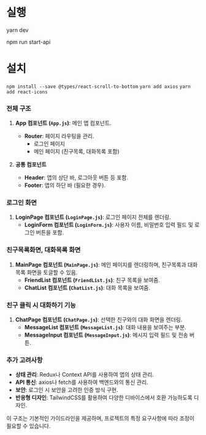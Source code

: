 # 실행

yarn dev

npm run start-api

# 설치

`npm install --save @types/react-scroll-to-bottom`
`yarn add axios`
`yarn add react-icons`

### 전체 구조

1. **App 컴포넌트 (`App.js`)**: 메인 앱 컴포넌트.

   - **Router**: 페이지 라우팅을 관리.
     - 로그인 페이지
     - 메인 페이지 (친구목록, 대화목록 포함)

2. **공통 컴포넌트**
   - **Header**: 앱의 상단 바, 로그아웃 버튼 등 포함.
   - **Footer**: 앱의 하단 바 (필요한 경우).

### 로그인 화면

1. **LoginPage 컴포넌트 (`LoginPage.js`)**: 로그인 페이지 전체를 렌더링.
   - **LoginForm 컴포넌트 (`LoginForm.js`)**: 사용자 이름, 비밀번호 입력 필드 및 로그인 버튼을 포함.

### 친구목록화면, 대화목록 화면

1. **MainPage 컴포넌트 (`MainPage.js`)**: 메인 페이지를 렌더링하며, 친구목록과 대화목록 화면을 토글할 수 있음.
   - **FriendList 컴포넌트 (`FriendList.js`)**: 친구 목록을 보여줌.
   - **ChatList 컴포넌트 (`ChatList.js`)**: 대화 목록을 보여줌.

### 친구 클릭 시 대화하기 기능

1. **ChatPage 컴포넌트 (`ChatPage.js`)**: 선택한 친구와의 대화 화면을 렌더링.
   - **MessageList 컴포넌트 (`MessageList.js`)**: 대화 내용을 보여주는 부분.
   - **MessageInput 컴포넌트 (`MessageInput.js`)**: 메시지 입력 필드 및 전송 버튼.

### 추가 고려사항

- **상태 관리**: Redux나 Context API를 사용하여 앱의 상태 관리.
- **API 통신**: axios나 fetch를 사용하여 백엔드와의 통신 관리.
- **보안**: 로그인 시 보안을 고려한 인증 방식 구현.
- **반응형 디자인**: TailwindCSS를 활용하여 다양한 디바이스에서 호환 가능하도록 디자인.

이 구조는 기본적인 가이드라인을 제공하며, 프로젝트의 특정 요구사항에 따라 조정이 필요할 수 있습니다.
